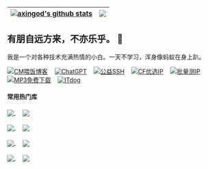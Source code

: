 | <a href="https://github.com/axingod"><img align="center" src="https://github-readme-stats.vercel.app/api?username=axingod&show_icons=true&hide=contribs&theme=ambient_gradient&hide_border=true" alt="axingod's github stats" /></a> | <a href="https://github.com/axingod"><img align="center" src="https://github-readme-stats.vercel.app/api/top-langs/?username=axingod&layout=compact&theme=ambient_gradient&hide_border=true" /></a> |
| ------------- | ------------- |



## 有朋自远方来，不亦乐乎。 👋

我是一个对各种技术充满热情的小白。一天不学习，浑身像蚂蚁在身上趴。

[![CM喂饭博客](https://img.shields.io/badge/CM喂饭博客-8A2BE2)](https://cmliussss.com/)&nbsp;&nbsp;&nbsp;&nbsp;[![ChatGPT](https://img.shields.io/badge/ChatGPT-8A2BE2)](https://chatgpt.com/)&nbsp;&nbsp;&nbsp;&nbsp;[![公益SSH](https://img.shields.io/badge/公益SSH-8A2BE2)](https://webssh.090227.xyz/)&nbsp;&nbsp;&nbsp;&nbsp;[![CF优选IP](https://img.shields.io/badge/官方优选IP-8A2BE2)](https://cf.090227.xyz/)&nbsp;&nbsp;&nbsp;&nbsp;[![批量测IP](https://img.shields.io/badge/批量测IP-8A2BE2)](https://reallyfreegeoip.org/bulk)&nbsp;&nbsp;&nbsp;&nbsp;[![MP3免费下载](https://img.shields.io/badge/MP3免费下载-8A2BE2)](https://tools.liumingye.cn/music/#/)&nbsp;&nbsp;&nbsp;&nbsp;[![ITdog](https://img.shields.io/badge/ITdog-8A2BE2)](https://www.itdog.cn/tcping)






#### 常用热门库

<a href="https://github.com/cmliu/edgetunnel">
  <img align="center" src="https://github-readme-stats.vercel.app/api/pin/?username=cmliu&repo=edgetunnel&theme=buefy" />
</a>
&nbsp;&nbsp;&nbsp;
<a href="https://github.com/cmliu/CFnat-Windows-GUI">
  <img align="center" src="https://github-readme-stats.vercel.app/api/pin/?username=cmliu&repo=CFnat-Windows-GUI&theme=buefy" />
</a>
<br />
<br />
<a href="https://github.com/cmliu/socks5-for-serv00">
  <img align="center" src="https://github-readme-stats.vercel.app/api/pin/?username=cmliu&repo=socks5-for-serv00&theme=buefy" />
</a>
&nbsp;&nbsp;&nbsp;
<a href="https://github.com/cmliu/WorkerVless2sub">
  <img align="center" src="https://github-readme-stats.vercel.app/api/pin/?username=cmliu&repo=WorkerVless2sub&theme=buefy" />
</a>
<br />
<br />
<a href="https://github.com/axingod/WorkerVless2sub">
  <img align="center" src="https://github-readme-stats.vercel.app/api/pin/?username=cmliu&repo=WorkerVless2sub&theme=buefy" />
</a>
&nbsp;&nbsp;&nbsp;
<a href="https://github.com/cmliu/CF-Workers-docker.io">
  <img align="center" src="https://github-readme-stats.vercel.app/api/pin/?username=cmliu&repo=CF-Workers-docker.io&theme=buefy" />
</a>
<br />
<br />
<a href="https://github.com/cmliu/CF-Workers-SUB">
  <img align="center" src="https://github-readme-stats.vercel.app/api/pin/?username=cmliu&repo=CF-Workers-SUB&theme=buefy" />
</a>
&nbsp;&nbsp;&nbsp;
<a href="https://github.com/cmliu/CF-Workers-Raw">
  <img align="center" src="https://github-readme-stats.vercel.app/api/pin/?username=cmliu&repo=CF-Workers-Raw&theme=buefy" />
</a>
<br />

